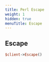 ```yaml
---
title: Perl Escape
weight: 1
hidden: true
menuTitle: Escape
---
```

## Escape
```perl
$client->Escape()
```